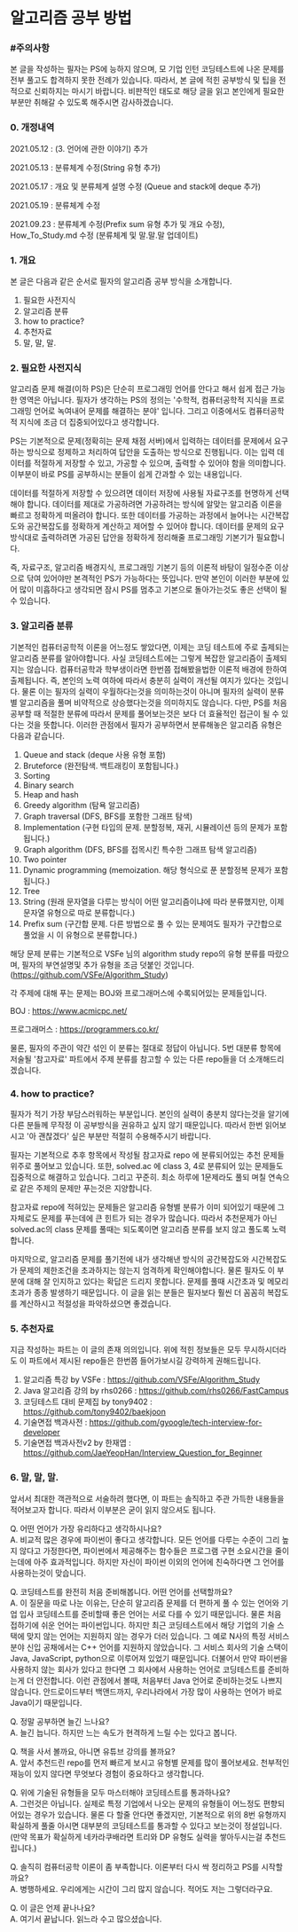# **알고리즘 공부 방법**

### **#주의사항**
본 글을 작성하는 필자는 PS에 능하지 않으며, 모 기업 인턴 코딩테스트에 나온 문제를 전부 풀고도 합격하지 못한 전례가 있습니다. 따라서, 본 글에 적힌 공부방식 및 팁을 전적으로 신뢰하지는 마시기 바랍니다. 비판적인 태도로 해당 글을 읽고 본인에게 필요한 부분만 취해갈 수 있도록 해주시면 감사하겠습니다.

### **0. 개정내역**

2021.05.12 : (3. 언어에 관한 이야기) 추가

2021.05.13 : 분류체계 수정(String 유형 추가) 

2021.05.17 : 개요 및 분류체계 설명 수정 (Queue and stack에 deque 추가)

2021.05.19 : 분류체계 수정

2021.09.23 : 분류체계 수정(Prefix sum 유형 추가 및 개요 수정), How_To_Study.md 수정 (분류체계 및 말.말.말 업데이트)

### **1. 개요**

본 글은 다음과 같은 순서로 필자의 알고리즘 공부 방식을 소개합니다.

1. 필요한 사전지식
2. 알고리즘 분류
3. how to practice?
4. 추천자료
5. 말, 말, 말.

### **2. 필요한 사전지식**

알고리즘 문제 해결(이하 PS)은 단순히 프로그래밍 언어를 안다고 해서 쉽게 접근 가능한 영역은 아닙니다. 필자가 생각하는 PS의 정의는 '수학적, 컴퓨터공학적 지식을 프로그래밍 언어로 녹여내어 문제를 해결하는 분야' 입니다. 그리고 이중에서도 컴퓨터공학적 지식에 조금 더 집중되어있다고 생각합니다.

PS는 기본적으로 문제(정확히는 문제 채점 서버)에서 입력하는 데이터를 문제에서 요구하는 방식으로 정제하고 처리하여 답안을 도출하는 방식으로 진행됩니다. 이는 입력 데이터를 적절하게 저장할 수 있고, 가공할 수 있으며, 출력할 수 있어야 함을 의미합니다. 이부분이 바로 PS를 공부하시는 분들이 쉽게 간과할 수 있는 내용입니다.

데이터를 적절하게 저장할 수 있으려면 데이터 저장에 사용될 자료구조를 현명하게 선택해야 합니다. 데이터를 제대로 가공하려면 가공하려는 방식에 알맞는 알고리즘 이론을 빠르고 정확하게 떠올려야 합니다. 또한 데이터를 가공하는 과정에서 늘어나는 시간복잡도와 공간복잡도를 정확하게 계산하고 제어할 수 있어야 합니다. 데이터를 문제의 요구방식대로 출력하려면 가공된 답안을 정확하게 정리해줄 프로그래밍 기본기가 필요합니다.

즉, 자료구조, 알고리즘 배경지식, 프로그래밍 기본기 등의 이론적 바탕이 일정수준 이상으로 닦여 있어야만 본격적인 PS가 가능하다는 뜻입니다. 만약 본인이 이러한 부분에 있어 많이 미흡하다고 생각되면 잠시 PS를 멈추고 기본으로 돌아가는것도 좋은 선택이 될 수 있습니다.

### **3. 알고리즘 분류**
기본적인 컴퓨터공학적 이론을 어느정도 쌓았다면, 이제는 코딩 테스트에 주로 출제되는 알고리즘 분류를 알아야합니다. 사실 코딩테스트에는 그렇게 복잡한 알고리즘이 출제되지는 않습니다. 컴퓨터공학과 학부생이라면 한번쯤 접해봤을법한 이론적 배경에 한하여 출제됩니다. 즉, 본인의 노력 여하에 따라서 충분히 실력이 개선될 여지가 있다는 것입니다. 물론 이는 필자의 실력이 우월하다는것을 의미하는것이 아니며 필자의 실력이 분류별 알고리즘을 풀며 비약적으로 상승했다는것을 의미하지도 않습니다. 다만, PS를 처음 공부할 때 적절한 분류에 따라서 문제를 풀어보는것은 보다 더 효율적인 접근이 될 수 있다는 것을 뜻합니다. 이러한 관점에서 필자가 공부하면서 분류해놓은 알고리즘 유형은 다음과 같습니다.


1. Queue and stack (deque 사용 유형 포함)
2. Bruteforce (완전탐색. 백트래킹이 포함됩니다.)
3. Sorting
4. Binary search
5. Heap and hash
6. Greedy algorithm (탐욕 알고리즘)
7. Graph traversal (DFS, BFS를 포함한 그래프 탐색)
8. Implementation (구현 타입의 문제. 분할정복, 재귀, 시뮬레이션 등의 문제가 포함됩니다.)
9. Graph algorithm (DFS, BFS를 접목시킨 특수한 그래프 탐색 알고리즘)
10. Two pointer
11. Dynamic programming (memoization. 해당 형식으로 푼 분할정복 문제가 포함됩니다.)
12. Tree
13. String (원래 문자열을 다루는 방식이 어떤 알고리즘이냐에 따라 분류했지만, 이제 문자열 유형으로 따로 분류합니다.)
14. Prefix sum (구간합 문제. 다른 방법으로 풀 수 있는 문제여도 필자가 구간합으로 풀었을 시 이 유형으로 분류합니다.)


해당 문제 분류는 기본적으로 VSFe 님의 algorithm study repo의 유형 분류를 따랐으며, 필자의 부연설명및 추가 유형을 조금 덧붙인 것입니다. (https://github.com/VSFe/Algorithm_Study)


각 주제에 대해 푸는 문제는 BOJ와 프로그래머스에 수록되어있는 문제들입니다.

BOJ : https://www.acmicpc.net/

프로그래머스 : https://programmers.co.kr/

물론, 필자의 주관이 약간 섞인 이 분류는 절대로 정답이 아닙니다. 5번 대분류 항목에 저술될 '참고자료' 파트에서 주제 분류를 참고할 수 있는 다른 repo들을 더 소개해드리겠습니다.

### **4. how to practice?**

필자가 적기 가장 부담스러워하는 부분입니다. 본인의 실력이 충분치 않다는것을 알기에 다른 분들께 무작정 이 공부방식을 권유하고 싶지 않기 때문입니다. 따라서 한번 읽어보시고 '아 괜찮겠다' 싶은 부분만 적절히 수용해주시기 바랍니다.

필자는 기본적으로 추후 항목에서 작성될 참고자료 repo 에 분류되어있는 추천 문제들 위주로 풀어보고 있습니다. 또한, solved.ac 에 class 3, 4로 분류되어 있는 문제들도 집중적으로 해결하고 있습니다. 그리고 꾸준히. 최소 하루에 1문제라도 풀되 며칠 연속으로 같은 주제의 문제만 푸는것은 지양합니다.

참고자료 repo에 적혀있는 문제들은 알고리즘 유형별 분류가 이미 되어있기 때문에 그 자체로도 문제를 푸는데에 큰 힌트가 되는 경우가 많습니다. 따라서 추천문제가 아닌 solved.ac의 class 문제를 풀때는 되도록이면 알고리즘 분류를 보지 않고 풀도록 노력합니다.

마지막으로, 알고리즘 문제를 풀기전에 내가 생각해낸 방식의 공간복잡도와 시간복잡도가 문제의 제한조건을 초과하지는 않는지 엄격하게 확인해야합니다. 물론 필자도 이 부분에 대해 잘 인지하고 있다는 확답은 드리지 못합니다. 문제를 풀때 시간초과 및 메모리초과가 종종 발생하기 때문입니다. 이 글을 읽는 분들은 필자보다 훨씬 더 꼼꼼히 복잡도를 계산하시고 적절성을 파악하셨으면 좋겠습니다.

### **5. 추천자료**

지금 작성하는 파트는 이 글의 존재 의의입니다. 위에 적힌 정보들은 모두 무시하시더라도 이 파트에서 제시된 repo들은 한번쯤 들어가보시길 강력하게 권해드립니다.

1. 알고리즘 특강 by VSFe : https://github.com/VSFe/Algorithm_Study
2. Java 알고리즘 강의 by rhs0266 : https://github.com/rhs0266/FastCampus
3. 코딩테스트 대비 문제집 by tony9402 : https://github.com/tony9402/baekjoon
4. 기술면접 백과사전 : https://github.com/gyoogle/tech-interview-for-developer
5. 기술면접 백과사전v2 by 한재엽 : https://github.com/JaeYeopHan/Interview_Question_for_Beginner

### **6. 말, 말, 말.**

앞서서 최대한 객관적으로 서술하려 했다면, 이 파트는 솔직하고 주관 가득한 내용들을 적어보고자 합니다. 따라서 이부분은 굳이 읽지 않으셔도 됩니다.

Q. 어떤 언어가 가장 유리하다고 생각하시나요?<br>
A. 비교적 많은 경우에 파이썬이 좋다고 생각합니다. 모든 언어를 다루는 수준이 그리 높지 않다고 가정한다면, 파이썬에서 제공해주는 함수들은 프로그램 구현 소요시간을 줄이는데에 아주 효과적입니다. 하지만 자신이 파이썬 이외의 언어에 친숙하다면 그 언어를 사용하는것이 맞습니다. 

Q. 코딩테스트를 완전히 처음 준비해봅니다. 어떤 언어를 선택할까요?<br>
A. 이 질문을 따로 나눈 이유는, 단순히 알고리즘 문제를 더 편하게 풀 수 있는 언어와 기업 입사 코딩테스트를 준비할때 좋은 언어는 서로 다를 수 있기 때문입니다. 물론 처음 접하기에 쉬운 언어는 파이썬입니다. 하지만 최근 코딩테스트에서 해당 기업의 기술 스택에 맞지 않는 언어는 지원하지 않는 경우가 더러 있습니다. 그 예로 N사의 특정 서비스 분야 신입 공채에서는 C++ 언어를 지원하지 않았습니다. 그 서비스 회사의 기술 스택이 Java, JavaScript, python으로 이루어져 있었기 때문입니다. 더불어서 만약 파이썬을 사용하지 않는 회사가 있다고 한다면 그 회사에서 사용하는 언어로 코딩테스트를 준비하는게 더 안전합니다. 이런 관점에서 볼때, 처음부터 Java 언어로 준비하는것도 나쁘지 않습니다. 안드로이드부터 백앤드까지, 우리나라에서 가장 많이 사용하는 언어가 바로 Java이기 때문입니다.

Q. 정말 공부하면 늘긴 느나요?<br>
A. 늘긴 늡니다. 하지만 느는 속도가 현격하게 느릴 수는 있다고 봅니다. 

Q. 책을 사서 볼까요, 아니면 유튜브 강의를 볼까요?<br>
A. 앞서 추천드린 repo를 먼저 빠르게 보시고 유형별 문제를 많이 풀어보세요. 천부적인 재능이 있지 않다면 무엇보다 경험이 중요하다고 생각합니다.

Q. 위에 기술된 유형들을 모두 마스터해야 코딩테스트를 통과하나요?<br>
A. 그런것은 아닙니다. 실제로 특정 기업에서 나오는 문제의 유형들이 어느정도 편향되어있는 경우가 있습니다. 물론 다 할줄 안다면 좋겠지만, 기본적으로 위의 8번 유형까지 확실하게 풀줄 아시면 대부분의 코딩테스트를 통과할 수 있다고 보는것이 정설입니다. (만약 목표가 확실하게 네카라쿠배라면 트리와 DP 유형도 실력을 쌓아두시는걸 추천드립니다.)

Q. 솔직히 컴퓨터공학 이론이 좀 부족합니다. 이론부터 다시 싹 정리하고 PS를 시작할까요?<br>
A. 병행하세요. 우리에게는 시간이 그리 많지 않습니다. 적어도 저는 그렇더라구요.


Q. 이 글은 언제 끝나나요?<br>
A. 여기서 끝납니다. 읽느라 수고 많으셨습니다.


